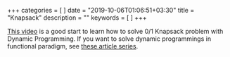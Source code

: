 +++
categories = [
]
date = "2019-10-06T01:06:51+03:30"
title = "Knapsack"
description = ""
keywords = [
]
+++

[This video](https://www.youtube.com/watch?v=8LusJS5-AGo) is a good start to learn how to solve 0/1 Knapsack problem with Dynamic Programming. If you want to solve dynamic programmings in functional paradigm, see [these article series](https://medium.com/@miguelvila/solving-dynamic-programming-problems-using-functional-programming-part-1-988528c00908).
